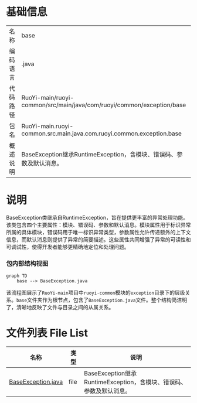 # 基础信息

|      |      |
|------|------|
| 名称 | base |
| 编码语言 | .java |
| 代码路径 | RuoYi-main/ruoyi-common/src/main/java/com/ruoyi/common/exception/base |
| 包名 | RuoYi-main.ruoyi-common.src.main.java.com.ruoyi.common.exception.base |
| 概述说明 | BaseException继承RuntimeException，含模块、错误码、参数及默认消息。 |

# 说明

BaseException类继承自RuntimeException，旨在提供更丰富的异常处理功能。该类包含四个主要属性：模块、错误码、参数和默认消息。模块属性用于标识异常所属的具体模块，错误码用于唯一标识异常类型，参数属性允许传递额外的上下文信息，而默认消息则提供了异常的简要描述。这些属性共同增强了异常的可读性和可调试性，使得开发者能够更精确地定位和处理问题。


### 包内部结构视图

```mermaid
graph TD
    base --> BaseException.java
```

该流程图展示了`RuoYi-main`项目中`ruoyi-common`模块的`exception`目录下的层级关系。`base`文件夹作为根节点，包含了`BaseException.java`文件。整个结构简洁明了，清晰地反映了文件与目录之间的从属关系。

# 文件列表 File List

| 名称   | 类型  | 说明 |
|-------|------|-------------|
| [BaseException.java](BaseException.md) | file | BaseException继承RuntimeException，含模块、错误码、参数及默认消息。 |


